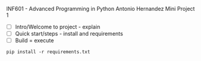  INF601 - Advanced Programming in Python
 Antonio Hernandez
 Mini Project 1
 
- [ ] Intro/Welcome to project - explain
- [ ] Quick start/steps - install and requirements
- [ ] Build = execute

`pip install -r requirements.txt`

